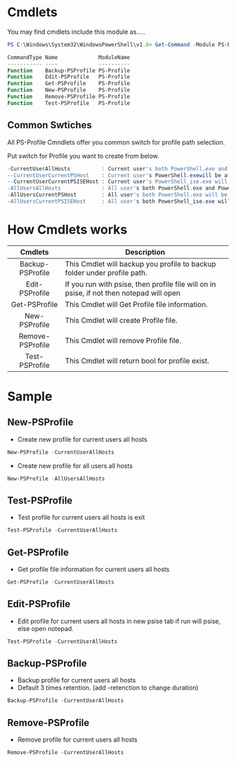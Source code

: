 # Cmdlets

You may find cmdlets include this module as.....

```Powershell
PS C:\Windows\System32\WindowsPowerShell\v1.0> Get-Command -Module PS-Profile | ft -AutoSize

CommandType Name             ModuleName
----------- ----             ----------
Function    Backup-PSProfile PS-Profile
Function    Edit-PSProfile   PS-Profile
Function    Get-PSProfile    PS-Profile
Function    New-PSProfile    PS-Profile
Function    Remove-PSProfile PS-Profile
Function    Test-PSProfile   PS-Profile
```

## Common Swtiches

All PS-Profile Cmndlets offer you common switch for profile path selection.

Put switch for Profile you want to create from below.

```Powershell
-CurrentUserAllHosts          : Current user's both PowerShell.exe and PowerShell_ise.exe will be affect.
--CurrentUserCurrentPSHost    : Current user's PowerShell.exewill be affect.
--CurrentUserCurrentPSISEHost : Current user's PowerShell_ise.exe will be affect.
-AllUsersAllHosts             : All user's both PowerShell.exe and PowerShell_ise.exe will be affect.
-AllUsersCurrentPSHost        : All user's both PowerShell.exe will be affect.
-AllUsersCurrentPSISEHost     : All user's both PowerShell_ise.exe will be affect.
```

# How Cmdlets works
|Cmdlets|Description|
|:--:|--|
|Backup-PSProfile|This Cmdlet will backup you profile to backup folder under profile path.|
|Edit-PSProfile|If you run with psise, then profile file will on in psise, if not then notepad will open|
|Get-PSProfile|This Cmdlet will Get Profile file information.|
|New-PSProfile|This Cmdlet will create Profile file.|
|Remove-PSProfile|This Cmdlet will remove Profile file.|
|Test-PSProfile|This Cmdlet will return bool for profile exist.|


# Sample

## New-PSProfile

- Create new profile for current users all hosts

```PowerShell
New-PSProfile -CurrentUserAllHosts
```

- Create new profile for all users all hosts

```PowerShell
New-PSProfile -AllUsersAllHosts
```

## Test-PSProfile

- Test profile for current users all hosts is exit

```PowerShell
Test-PSProfile -CurrentUserAllHosts
```

## Get-PSProfile

- Get profile file information for current users all hosts

```PowerShell
Get-PSProfile -CurrentUserAllHosts
```

## Edit-PSProfile

- Edit profile for current users all hosts in new psise tab if run will psise, else open notepad.

```PowerShell
Test-PSProfile -CurrentUserAllHosts
```


## Backup-PSProfile

- Backup profile for current users all hosts
- Default 3 times retention. (add -retenction to change duration)

```PowerShell
Backup-PSProfile -CurrentUserAllHosts
```

## Remove-PSProfile

- Remove profile for current users all hosts

```PowerShell
Remove-PSProfile -CurrentUserAllHosts
```

